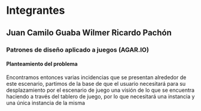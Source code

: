 <h1>
    Integrantes
</h1>
<h2>
    Juan Camilo Guaba
    Wilmer Ricardo Pachón
</h2>
<h3>
    Patrones de diseño aplicado a juegos (AGAR.IO)
</h3>
<h4>
    Planteamiento del problema
</h4>
<p>
    Encontramos entonces varias incidencias que se presentan alrededor de este escenario, 
    partimos de la base de que el usuario necesitará para su desplazamiento por el escenario de juego 
    una visión de lo que se encuentra haciendo a través del tablero de juego, por lo que necesitará una instancia 
    y una única instancia de la misma
</p>